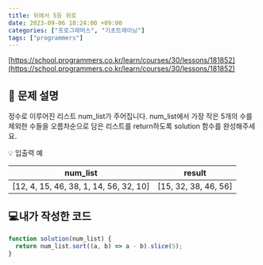 ```yaml
---
title: 뒤에서 5등 위로
date: 2023-09-06 18:24:00 +09:00
categories: ["프로그래머스", "기초트레이닝"]
tags: ["programmers"]
---
```


[https://school.programmers.co.kr/learn/courses/30/lessons/181852](https://school.programmers.co.kr/learn/courses/30/lessons/181852)

## 📔 문제 설명

정수로 이루어진 리스트 num_list가 주어집니다. num_list에서 가장 작은 5개의 수를 제외한 수들을 오름차순으로 담은 리스트를 return하도록 solution 함수를 완성해주세요.

💡 입출력 예

|                num_list                |        result        |
| :------------------------------------: | :------------------: |
| [12, 4, 15, 46, 38, 1, 14, 56, 32, 10] | [15, 32, 38, 46, 56] |

## 💻내가 작성한 코드

```js
function solution(num_list) {
  return num_list.sort((a, b) => a - b).slice(5);
}
```
